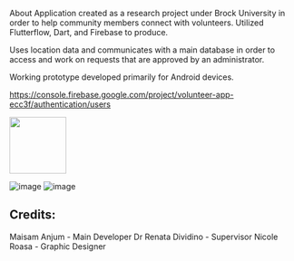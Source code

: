 About
Application created as a research project under Brock University in order to help community members connect with volunteers. Utilized Flutterflow, Dart, and Firebase to produce.

Uses location data and communicates with a main database in order to access and work on requests that are approved by an administrator.

Working prototype developed primarily for Android devices.

https://console.firebase.google.com/project/volunteer-app-ecc3f/authentication/users

<img src="[URL_TO_IMAGE](https://github.com/Koorikdat/VolunteeringApp/assets/45243399/7ed3484e-659c-4796-8e56-f6e0d942e2e7)" width="100" height="100">



![image](https://github.com/Koorikdat/VolunteeringApp/assets/45243399/7ed3484e-659c-4796-8e56-f6e0d942e2e7) ![image](https://github.com/Koorikdat/VolunteeringApp/assets/45243399/920de786-c585-4a4e-9a65-a4c500f4e702)



## Credits:

Maisam Anjum - Main Developer
Dr Renata Dividino - Supervisor
Nicole Roasa - Graphic Designer
